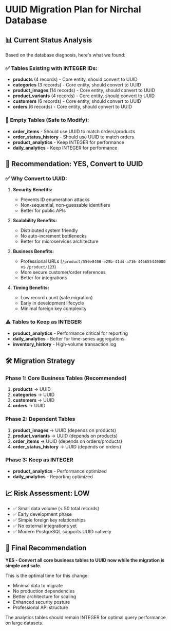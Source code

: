 # UUID Migration Plan for Nirchal Database

## 📊 Current Status Analysis

Based on the database diagnosis, here's what we found:

### ✅ Tables Existing with INTEGER IDs:
- **products** (4 records) - Core entity, should convert to UUID
- **categories** (3 records) - Core entity, should convert to UUID  
- **product_images** (14 records) - Core entity, should convert to UUID
- **product_variants** (4 records) - Core entity, should convert to UUID
- **customers** (6 records) - Core entity, should convert to UUID
- **orders** (6 records) - Core entity, should convert to UUID

### 📝 Empty Tables (Safe to Modify):
- **order_items** - Should use UUID to match orders/products
- **order_status_history** - Should use UUID to match orders
- **product_analytics** - Keep INTEGER for performance
- **daily_analytics** - Keep INTEGER for performance

## 🎯 Recommendation: **YES, Convert to UUID**

### ✅ **Why Convert to UUID:**

1. **Security Benefits:**
   - Prevents ID enumeration attacks
   - Non-sequential, non-guessable identifiers
   - Better for public APIs

2. **Scalability Benefits:**
   - Distributed system friendly
   - No auto-increment bottlenecks
   - Better for microservices architecture

3. **Business Benefits:**
   - Professional URLs (`/product/550e8400-e29b-41d4-a716-446655440000` vs `/product/123`)
   - More secure customer/order references
   - Better for integrations

4. **Timing Benefits:**
   - Low record count (safe migration)
   - Early in development lifecycle
   - Minimal foreign key complexity

### ⚠️ **Tables to Keep as INTEGER:**
- **product_analytics** - Performance critical for reporting
- **daily_analytics** - Better for time-series aggregations
- **inventory_history** - High-volume transaction log

## 🛠️ Migration Strategy

### Phase 1: Core Business Tables (Recommended)
1. **products** → UUID
2. **categories** → UUID
3. **customers** → UUID
4. **orders** → UUID

### Phase 2: Dependent Tables
1. **product_images** → UUID (depends on products)
2. **product_variants** → UUID (depends on products)  
3. **order_items** → UUID (depends on orders/products)
4. **order_status_history** → UUID (depends on orders)

### Phase 3: Keep as INTEGER
- **product_analytics** - Performance optimized
- **daily_analytics** - Reporting optimized

## 📈 Risk Assessment: **LOW**

- ✅ Small data volume (< 50 total records)
- ✅ Early development phase
- ✅ Simple foreign key relationships
- ✅ No external integrations yet
- ✅ Modern PostgreSQL supports UUID natively

## 🎯 Final Recommendation

**YES - Convert all core business tables to UUID now while the migration is simple and safe.**

This is the optimal time for this change:
- Minimal data to migrate
- No production dependencies  
- Better architecture for scaling
- Enhanced security posture
- Professional API structure

The analytics tables should remain INTEGER for optimal query performance on large datasets.
